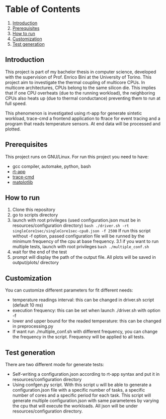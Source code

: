 # Table of Contents
1. [Introduction](#introduction)
2. [Prerequisites](#prerequisites)
3. [How to run](#how-to-run)
4. [Customization](#customization)
5. [Test generation](#test-generation)

## Introduction
This project is part of my bachelor thesis in computer science, developed with the supervision of Prof. Enrico Bini at the University of Torino.
This project aim to investigate the thermal coupling of multicore CPUs. In multicore architectures, CPUs belong to the same silicon die. This implies that if one CPU overheats (due to the running workload), the neighboring CPUs also heats up (due to thermal conductance) preventing them to run at full speed.

This phenomenon is investigated using rt-app for generate sintetic workload, trace-cmd a frontend application to ftrace for event tracing and a program that reads temperature sensors.
At end data will be processed and plotted.

## Prerequisites
This project runs on GNU/Linux.
For run this project you need to have:
- gcc compiler, automake, python, bash
- [rt-app](https://github.com/scheduler-tools/rt-app)
- [trace-cmd](https://www.trace-cmd.org/)
- [matplotlib](https://matplotlib.org/)

## How to run

1. Clone this repository
2. go to scripts directory
3. launch with root privileges (used configuration.json must be in resources/configuration directory)
```bash ./driver.sh -rt singleCore1sec/singleCore1sec-cpu0.json -f 2500```
If run this script without -f option, passed configuration file will be runned by the minimum frequency of the cpu at base frequency.
3.1 if you want to run multiple tests, launch with root privileges
```bash ./multiple_conf.sh```
4. wait for the end of the test
5. prompt will display the path of the output file. All plots will be saved in output/plots/ directory

## Customization
You can customize different parameters for fit different needs:
- temperature readings interval: this can be changed in driver.sh script (default 10 ms)
- execution frequency: this can be set when launch ./driver.sh with option -f
- lower and upper bound for the readed temperature: this can be changed in preprocessing.py
- If want run ./multiple_conf.sh with different frequency, you can change the frequency in the script. Frequency will be applied to all tests.

## Test generation
There are two different mode for generate tests:
- Self-writing a configuration.json according to rt-app syntax and put it in resources/configuration directory
- Using confgen.py script. With this script u will be able to generate a configuration.json file with a specific number of tasks, a specific number of cores and a specific period for each task. This script will generate multiple configuration.json with same parameteres by varying the cpu that will execute the workloads. All json will be under resources/configuration directory.

